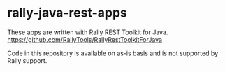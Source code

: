 rally-java-rest-apps
====================
These apps are written with Rally REST Toolkit for Java.
https://github.com/RallyTools/RallyRestToolkitForJava

Code in this repository is available on  as-is basis and is not supported by Rally support.
